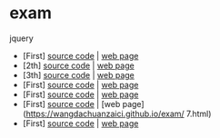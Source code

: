 # exam
jquery


* [First]  [source code](./3.html)  | [web page](https://wangdachuanzaici.github.io/exam/3.html)
* [2th]  [source code](./1.html)  | [web page](https://wangdachuanzaici.github.io/exam/1.html)
* [3th]  [source code](./4.html)  | [web page](https://wangdachuanzaici.github.io/exam/4.html)
* [First]  [source code](./5.html)  | [web page](https://wangdachuanzaici.github.io/exam/5.html)
* [First]  [source code](./6.html)  | [web page](https://wangdachuanzaici.github.io/exam/6.html) 
* [First]  [source code](./7.html)  | [web page](https://wangdachuanzaici.github.io/exam/ 7.html)
* [First]  [source code](./8.html)  | [web page](https://wangdachuanzaici.github.io/exam/8.html)
